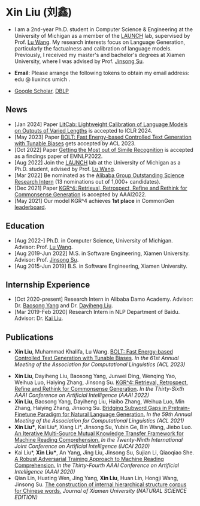 # Xin Liu (刘鑫)

* I am a 2nd-year Ph.D. student in Computer Science & Engineering at the University of Michigan as a member of the [LAUNCH](https://launch.eecs.umich.edu/home) lab, supervised by Prof. [Lu Wang](https://web.eecs.umich.edu/~wangluxy/index.html). My research interests focus on Language Generation, particularly the factualness and calibration of language models. Previously, I received my master's and bachelor's degrees at Xiamen University, where I was advised by Prof. [Jinsong Su](https://cdmc.xmu.edu.cn/info/1010/1054.htm).

* **Email**: Please arrange the following tokens to obtain my email address: edu @ liuxincs umich .

* [Google Scholar](https://scholar.google.com/citations?user=AUUYG0QAAAAJ&hl=zh-CN), [DBLP](https://dblp.uni-trier.de/pid/76/1820-66.html)

## News
* [Jan 2024] Paper [LitCab: Lightweight Calibration of Language Models on Outputs of Varied Lengths](https://arxiv.org/abs/2310.19208) is accepted to ICLR 2024.
* [May 2023] Paper [BOLT: Fast Energy-based Controlled Text Generation with Tunable Biases](https://arxiv.org/abs/2305.12018) gets accepted by ACL 2023.
* [Oct 2022] Paper [Getting the Most out of Simile Recognition](https://arxiv.org/abs/2211.05984) is accepted as a findings paper of EMNLP2022.
* [Aug 2022] Join the [LAUNCH](https://launch.eecs.umich.edu/home) lab at the University of Michigan as a Ph.D. student, advised by Prof. [Lu Wang](https://web.eecs.umich.edu/~wangluxy/index.html).
* [Mar 2022] Be nominated as the [Alibaba Group Outstanding Science Research Intern](https://cdmc.xmu.edu.cn/info/1002/1923.htm) (13 nominations out of 1,000+ candidates).
* [Dec 2021] Paper [KGR^4: Retrieval, Retrospect, Refine and Rethink for Commonsense Generation](https://arxiv.org/abs/2112.08266) is accepted by AAAI2022.
* [May 2021] Our model KGR^4 achieves **1st place** in CommonGen [leaderboard](https://inklab.usc.edu/CommonGen/leaderboard.html).

## Education
* [Aug 2022-] Ph.D. in Computer Science, University of Michigan. Advisor: Prof. [Lu Wang](https://web.eecs.umich.edu/~wangluxy/).
* [Aug 2019-Jun 2022] M.S. in Software Engineering, Xiamen University. Advisor: Prof. [Jinsong Su](https://cdmc.xmu.edu.cn/info/1010/1054.htm).
* [Aug 2015-Jun 2019] B.S. in Software Engineering, Xiamen University.

## Internship Experience
* [Oct 2020-present] Research Intern in Alibaba Damo Academy. Advisor: Dr. [Baosong Yang](https://baosongyang.site/) and Dr. [Dayiheng Liu](https://dayihengliu.github.io/).
* [Mar 2019-Feb 2020] Research Intern in NLP Department of Baidu. Advisor: Dr. [Kai Liu](https://scholar.google.com/citations?user=Opt1ovkAAAAJ&hl=en).

## Publications
* **Xin Liu**, Muhammad Khalifa, Lu Wang. [BOLT: Fast Energy-based Controlled Text Generation with Tunable Biases](https://arxiv.org/abs/2305.12018). _In the 61st Annual Meeting of the Association for Computational Linguistics (ACL 2023)_
<!--- * Xiaoyue Wang, Linfeng Song, **Xin Liu**, Chulun Zhou, Jinsong Su. [Getting the Most out of Simile Recognition](https://arxiv.org/abs/2211.05984).
_In Findings of the 2022 Conference on Empirical Methods in Natural Language Processing (Findings of EMNLP 2022)_ --->
* **Xin Liu**, Dayiheng Liu, Baosong Yang, Junwei Ding, Wenqing Yao, Weihua Luo, Haiying Zhang, Jinsong Su. [KGR^4: Retrieval, Retrospect, Refine and Rethink for Commonsense Generation](https://arxiv.org/abs/2112.08266).
_In the Thirty-Sixth AAAI Conference on Artificial Intelligence (AAAI 2022)_
* **Xin Liu**, Baosong Yang, Dayiheng Liu, Haibo Zhang, Weihua Luo, Min Zhang, Haiying Zhang, Jinsong Su. [Bridging Subword Gaps in Pretrain-Finetune Paradigm for Natural Language Generation.](https://arxiv.org/pdf/2106.06125)
_In the 59th Annual Meeting of the Association for Computational Linguistics (ACL 2021)_
* **Xin Liu\***, Kai Liu\*, Xiang Li\*, Jinsong Su, Yubin Ge, Bin Wang, Jiebo Luo. [An Iterative Multi-Source Mutual Knowledge Transfer Framework for Machine Reading Comprehension.](https://www.ijcai.org/proceedings/2020/525)
_In the Twenty-Ninth International Joint Conference on Artificial Intelligence (IJCAI 2020)_
* Kai Liu\*, **Xin Liu\***, An Yang, Jing Liu, Jinsong Su, Sujian Li, Qiaoqiao She. [A Robust Adversarial Training Approach to Machine Reading Comprehension.](https://ojs.aaai.org/index.php/AAAI/article/download/6357/6213)
_In the Thirty-Fourth AAAI Conference on Artificial Intelligence (AAAI 2020)_
* Qian Lin, Huating Wen, Jing Yang, **Xin Liu**, Huan Lin, Hongji Wang, Jinsong Su. [The construction of internal hierarchical structure corpus for Chinese words.](http://jxmu.xmu.edu.cn/oa/DArticle.aspx?type=view&id=20200213)
_Journal of Xiamen University (NATURAL SCIENCE EDITION)_

